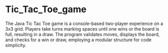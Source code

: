 # Tic_Tac_Toe_game
 The Java Tic Tac Toe game is a console-based two-player experience on a 3x3 grid. Players take turns marking spaces until one wins or the board is full, resulting in a draw. The program validates moves, displays the board, and checks for a win or draw, employing a modular structure for code simplicity.

